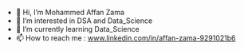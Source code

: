 - 👋 Hi, I’m Mohammed Affan Zama
- 👀 I’m interested in DSA and Data_Science
- 🌱 I’m currently learning Data_Science
- 📫 How to reach me : www.linkedin.com/in/affan-zama-9291021b6


<!---
Affan279/Affan279 is a ✨ special ✨ repository because its `README.md` (this file) appears on your GitHub profile.
You can click the Preview link to take a look at your changes.
--->
